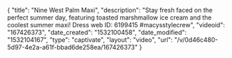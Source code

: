 {
    "title": "Nine West Palm Maxi",
    "description": "Stay fresh faced on the perfect summer day, featuring toasted marshmallow ice cream and the coolest summer maxi! Dress web ID: 6199415 #macysstylecrew",
    "videoid": "167426373",
    "date_created": "1532100458",
    "date_modified": "1532104167",
    "type": "captivate",
    "layout": "video",
    "url": "\/v\/0d46c480-5d97-4e2a-a61f-bbad6de258ea\/167426373"
}